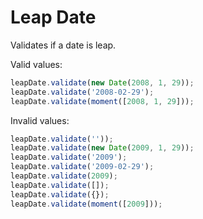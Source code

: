 # Leap Date

Validates if a date is leap.

Valid values:

```js
leapDate.validate(new Date(2008, 1, 29));
leapDate.validate('2008-02-29');
leapDate.validate(moment([2008, 1, 29]));
```

Invalid values:

```js
leapDate.validate(''));
leapDate.validate(new Date(2009, 1, 29));
leapDate.validate('2009');
leapDate.validate('2009-02-29');
leapDate.validate(2009);
leapDate.validate([]);
leapDate.validate({});
leapDate.validate(moment([2009]));
```

